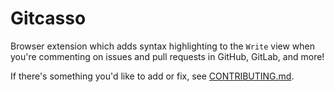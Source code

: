 # Gitcasso

Browser extension which adds syntax highlighting to the `Write` view when you're commenting on issues and pull requests in GitHub, GitLab, and more!

If there's something you'd like to add or fix, see [CONTRIBUTING.md](CONTRIBUTING.md).